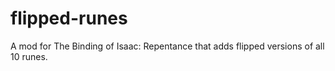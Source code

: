 # flipped-runes
A mod for The Binding of Isaac: Repentance that adds flipped versions of all 10 runes.
